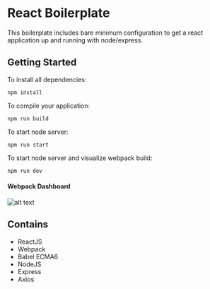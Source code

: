 # React Boilerplate
This boilerplate includes bare minimum configuration to get a react application up and running with node/express.

## Getting Started
To install all dependencies:

``
npm install
``

To compile your application:

``
npm run build 
``

To start node server:

``
npm run start 
``

To start node server and visualize webpack build:

``
npm run dev
``

#### Webpack Dashboard
![alt text](https://image.ibb.co/hz1jGK/Screen_Shot_2018_08_07_at_7_24_53_PM.png "Webpack Dashboard")

## Contains

* ReactJS
* Webpack
* Babel ECMA6
* NodeJS
* Express
* Axios
